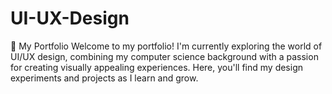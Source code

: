 # UI-UX-Design

🎨 My Portfolio
Welcome to my portfolio! I'm currently exploring the world of UI/UX design, combining my computer science background with a passion for creating visually appealing experiences. Here, you'll find my design experiments and projects as I learn and grow.

